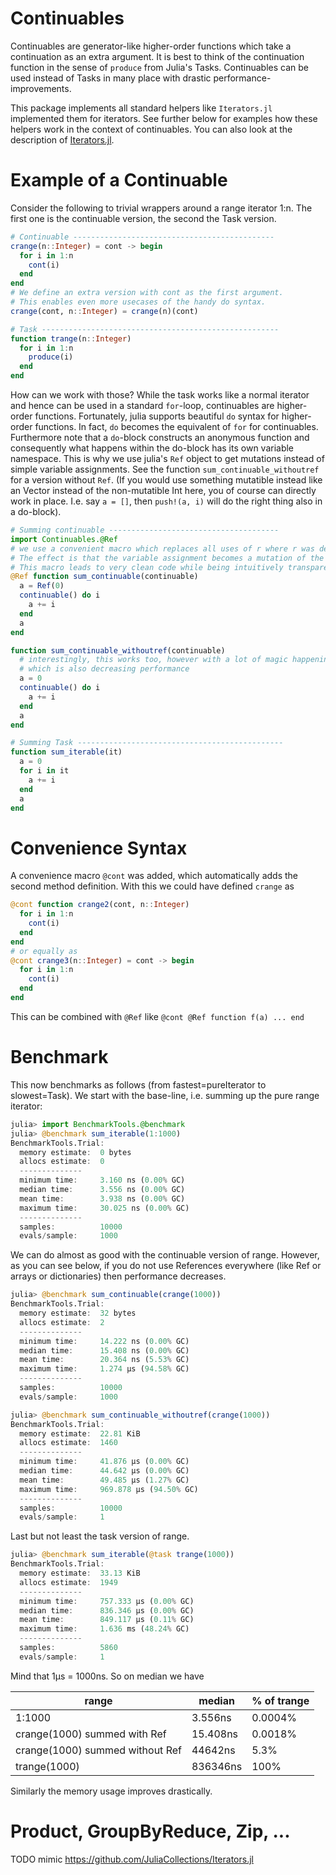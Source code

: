 # Continuables

Continuables are generator-like higher-order functions which take a continuation as an extra argument. It is best to think of the continuation function in the sense of ``produce`` from Julia's Tasks. Continuables can be used instead of Tasks in many place with drastic performance-improvements.

This package implements all standard helpers like ``Iterators.jl`` implemented them for iterators. See further below for examples how these helpers work in the context of continuables. You can also look at the description of [Iterators.jl](https://github.com/JuliaCollections/Iterators.jl).

# Example of a Continuable

Consider the following to trivial wrappers around a range iterator 1:n.
The first one is the continuable version, the second the Task version.

```julia
# Continuable ---------------------------------------------
crange(n::Integer) = cont -> begin
  for i in 1:n
    cont(i)
  end
end
# We define an extra version with cont as the first argument.
# This enables even more usecases of the handy do syntax.
crange(cont, n::Integer) = crange(n)(cont)

# Task -----------------------------------------------------
function trange(n::Integer)
  for i in 1:n
    produce(i)
  end
end
```

How can we work with those? While the task works like a normal iterator and hence can be used in a standard ``for``-loop, continuables are higher-order functions. Fortunately, julia supports beautiful ``do`` syntax for higher-order functions. In fact, ``do`` becomes the equivalent of ``for`` for continuables.
Furthermore note that a ``do``-block constructs an anonymous function and consequently what happens within the do-block has its own variable namespace. This is why we use julia's ``Ref`` object to get mutations instead of simple variable assignments. See the function ``sum_continuable_withoutref`` for a version without ``Ref``.
(If you would use something mutatible instead like an Vector instead of the non-mutatible Int here, you of course can directly work in place. I.e. say ``a = []``, then ``push!(a, i)`` will do the right thing also in a do-block).
```julia
# Summing continuable --------------------------------------
import Continuables.@Ref
# we use a convenient macro which replaces all uses of r where r was defined as r = Ref(value) with r.x, i.e. the pointer to its referenced value.
# The effect is that the variable assignment becomes a mutation of the Reference's field.
# This macro leads to very clean code while being intuitively transparent.
@Ref function sum_continuable(continuable)
  a = Ref(0)
  continuable() do i
    a += i
  end
  a
end

function sum_continuable_withoutref(continuable)
  # interestingly, this works too, however with a lot of magic happening in the background
  # which is also decreasing performance
  a = 0
  continuable() do i
    a += i
  end
  a
end

# Summing Task ----------------------------------------------
function sum_iterable(it)
  a = 0
  for i in it
    a += i
  end
  a
end
```

# Convenience Syntax

A convenience macro `@cont` was added, which automatically adds the second method definition. With this we could have defined `crange` as
```julia
@cont function crange2(cont, n::Integer)
  for i in 1:n
    cont(i)
  end
end
# or equally as
@cont crange3(n::Integer) = cont -> begin
  for i in 1:n
    cont(i)
  end
end
```
This can be combined with `@Ref` like `@cont @Ref function f(a) ... end`

# Benchmark

This now benchmarks as follows (from fastest=pureIterator to slowest=Task). We start with the base-line, i.e. summing up the pure range iterator:
```julia
julia> import BenchmarkTools.@benchmark
julia> @benchmark sum_iterable(1:1000)
BenchmarkTools.Trial:
  memory estimate:  0 bytes
  allocs estimate:  0
  --------------
  minimum time:     3.160 ns (0.00% GC)
  median time:      3.556 ns (0.00% GC)
  mean time:        3.938 ns (0.00% GC)
  maximum time:     30.025 ns (0.00% GC)
  --------------
  samples:          10000
  evals/sample:     1000
```
We can do almost as good with the continuable version of range. However, as you can see below, if you do not use References everywhere (like Ref or arrays or dictionaries) then performance decreases.
```julia
julia> @benchmark sum_continuable(crange(1000))
BenchmarkTools.Trial:
  memory estimate:  32 bytes
  allocs estimate:  2
  --------------
  minimum time:     14.222 ns (0.00% GC)
  median time:      15.408 ns (0.00% GC)
  mean time:        20.364 ns (5.53% GC)
  maximum time:     1.274 μs (94.58% GC)
  --------------
  samples:          10000
  evals/sample:     1000

julia> @benchmark sum_continuable_withoutref(crange(1000))
BenchmarkTools.Trial:
  memory estimate:  22.81 KiB
  allocs estimate:  1460
  --------------
  minimum time:     41.876 μs (0.00% GC)
  median time:      44.642 μs (0.00% GC)
  mean time:        49.485 μs (1.27% GC)
  maximum time:     969.878 μs (94.50% GC)
  --------------
  samples:          10000
  evals/sample:     1
```
Last but not least the task version of range.
```julia
julia> @benchmark sum_iterable(@task trange(1000))
BenchmarkTools.Trial:
  memory estimate:  33.13 KiB
  allocs estimate:  1949
  --------------
  minimum time:     757.333 μs (0.00% GC)
  median time:      836.346 μs (0.00% GC)
  mean time:        849.117 μs (0.11% GC)
  maximum time:     1.636 ms (48.24% GC)
  --------------
  samples:          5860
  evals/sample:     1
```

Mind that 1μs = 1000ns. So on median we have

| range                           | median   | % of trange |
|---------------------------------|----------|-------------|
| 1:1000                          | 3.556ns  | 0.0004%     |
| crange(1000) summed with Ref    | 15.408ns | 0.0018%     |
| crange(1000) summed without Ref | 44642ns  | 5.3%        |
| trange(1000)                    | 836346ns | 100%        |

Similarly the memory usage improves drastically.


# Product, GroupByReduce, Zip, ...

TODO mimic https://github.com/JuliaCollections/Iterators.jl
